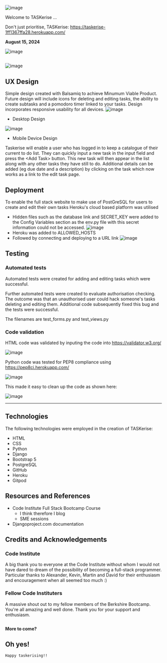 ![image](https://github.com/user-attachments/assets/c8782068-f3e1-4d4e-a4b2-6284b20ea582)

Welcome to TASKerise ...

Don't just prioritise, TASKerise:  https://taskerise-1ff1367ffa28.herokuapp.com/ 


**August 15, 2024**

![image](https://github.com/user-attachments/assets/4e03237c-cb29-4b09-8470-691fcd87cc8e)

## 

![image](https://github.com/user-attachments/assets/d3b17af0-a69c-4210-85d2-57f54e3044eb)

## UX Design
Simple design created with Balsamiq to achieve Minumum Viable Product.  Future design will include icons for deleting and editing tasks, the ability to create subtasks and a pomodoro timer linked to your tasks.  Design incorporates responsive usability for all devices.
![image](https://github.com/user-attachments/assets/52747f73-8afb-4482-978a-5186ee0248fc)
- Desktop Design

![image](https://github.com/user-attachments/assets/a1d63185-670b-4606-ba57-2e021ad51d7b)
- Mobile Device Design

Taskerise will enable a user who has logged in to keep a catalogue of their current to do list.  They can quickly input a new task in the input field and press the <Add <Add Task>Task> button.  This new task will then appear in the list along with any other tasks they have still to do.  Additional details can be added (eg due date and a description) by clicking on the task which now works as a link to the edit task page.
  
## Deployment
To enable the full stack website to make use of PostGreSQL for users to create and edit their own tasks Heroku's cloud based platform was utilised
- Hidden files such as the database link and SECRET_KEY were added to the Config Variables section as the env.py file with this secret information could not be accessed.
![image](https://github.com/user-attachments/assets/423f8a66-2e59-479d-a26f-8df6d1ad19de)
- Heroku was added to ALLOWED_HOSTS
- Followed by connecting and deploying to a URL link
![image](https://github.com/user-attachments/assets/d1c51315-d004-415c-a6df-d98a7e18132e)


## Testing
### Automated tests
Automated tests were created for adding and editing tasks which were successful.

Further automated tests were created to evaluate authorisation checking.  The outcome was that an unauthorised user could hack someone's tasks deleting and editing them.  Additional code subsequently fixed this bug and the tests were successful.

The filenames are test_forms.py and test_views.py

### Code validation
HTML code was validated by inputing the code into https://validator.w3.org/

![image](https://github.com/user-attachments/assets/4f81de9e-ecef-4f3e-9003-1884a33f6a5a)

Python code was tested for PEP8 compliance using https://pep8ci.herokuapp.com/

![image](https://github.com/user-attachments/assets/87dd9024-743d-4041-9d21-2c94709745ca)

This made it easy to clean up the code as shown here:

![image](https://github.com/user-attachments/assets/05f50490-ea41-498b-962a-fd172e9cf9e1)

**  **

## Technologies
The following technologies were employed in the creation of TASKerise:
- HTML
- CSS
- Python
- Django
- Bootstrap 5 
- PostgreSQL
- GitHub
- Heroku
- Gitpod

## Resources and References
- Code Institute Full Stack Bootcamp Course
  - I think therefore I blog
  - SME sessions
- Djangoproject.com documentation

## Credits and Acknowledgements
### Code Institute
A big thank you to everyone at the Code Institute without whom I would not have dared to dream of the possibility of becoming a full-stack programmer.
Particular thanks to Alexander, Kevin, Martin and David for their enthusiasm and encouragement when all seemed too much :)
### Fellow Code Instituters
A massive shout out to my fellow members of the Berkshire Bootcamp.  You're all amazing and well done.  Thank you for your support and enthusiasm.

```

```

**More to come?**

Oh yes! 
---

`Happy taskerising!!`
